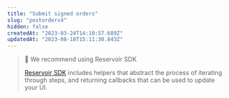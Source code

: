 ```yaml
---
title: "Submit signed orders"
slug: "postorderv4"
hidden: false
createdAt: "2023-03-24T14:10:57.689Z"
updatedAt: "2023-08-18T15:11:30.843Z"
---
```

> 🚧 We recommend using Reservoir SDK
> 
> [Reservoir SDK](https://docs.reservoir.tools/reference/reservoir-sdk-jstsnode) includes helpers that abstract the process of iterating through steps, and returning callbacks that can be used to update your UI.